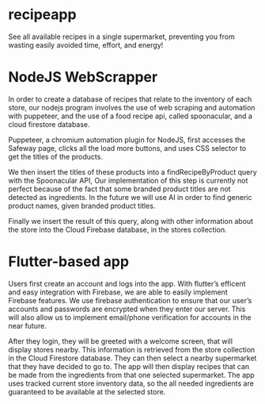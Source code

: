 [](app/flutter_01.png)

# recipeapp
See all available recipes in a single supermarket, preventing you from wasting easily avoided time, effort, and energy!

# NodeJS WebScrapper
In order to create a database of recipes that relate to the inventory of each store, our nodejs program involves the use of web scraping and automation with puppeteer, and the use of a food recipe api, called spoonacular, and a cloud firestore database.

Puppeteer, a chromium automation plugin for NodeJS, first accesses the Safeway page, clicks all the load more buttons, and uses CSS selector to get the titles of the products.

We then insert the titles of these products into a findRecipeByProduct query with the Spoonacular API,  Our implementation of this step is currently not perfect because of the fact that some branded product titles are not detected as ingredients. In the future we will use AI in order to find generic product names, given branded product titles. 

Finally we insert the result of this query, along with other information about the store into the Cloud Firebase database, in the stores collection.

# Flutter-based app
Users first create an account and logs into the app. With flutter’s efficent and easy integration with Firebase, we are able to easily implement Firebase features. We use firebase authentication to ensure that our user’s accounts and passwords are encrypted when they enter our server. This will also allow us to implement email/phone verification for accounts in the near future.

After they login, they will be greeted with a welcome screen, that will display stores nearby. This information is retrieved from the store collection in the Cloud Firestore database. They can then select a nearby supermarket that they have decided to go to. The app will then display recipes that can be made from the ingredients from that one selected supermarket. The app uses tracked current store inventory data, so the all needed ingredients are guaranteed to be available at the selected store. 

[](app/flutter_01.png)

